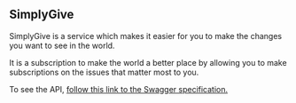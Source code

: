 ## SimplyGive

SimplyGive is a service which makes it easier for you to make the changes you want to see in the world.

It is a subscription to make the world a better place by allowing you to make subscriptions on the issues that matter most to you.

To see the API, [follow this link to the Swagger specification.](https://app.swaggerhub.com/apis-docs/11CConnolly/SimplyGive/1.0.0)
